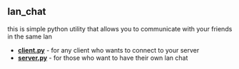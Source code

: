 ## lan_chat
this is simple python utility that allows you to communicate with your friends in the same lan

* [**client.py**](https://i.imgur.com/lNTdMYC.png) - for any client who wants to connect to your server
* [**server.py**](https://i.imgur.com/ry9Iu9H.png) - for those who want to have their own lan chat

